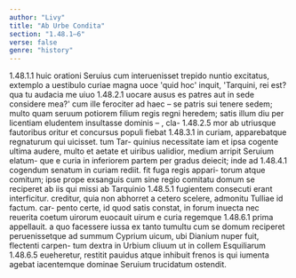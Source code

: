 ```yaml
---
author: "Livy"
title: "Ab Urbe Condita"
section: "1.48.1–6"
verse: false
genre: "history"
---
```


1.48.1.1
huic orationi Seruius cum interuenisset trepido nuntio
excitatus, extemplo a uestibulo curiae magna uoce 'quid
hoc' inquit, 'Tarquini, rei est? qua tu audacia me uiuo
1.48.2.1
uocare ausus es patres aut in sede considere mea?' cum
ille ferociter ad haec – se patris sui tenere sedem; multo
quam seruum potiorem filium regis regni heredem; satis
illum diu per licentiam eludentem insultasse dominis – , cla-
1.48.2.5
mor ab utriusque fautoribus oritur et concursus populi fiebat
1.48.3.1
in curiam, apparebatque regnaturum qui uicisset. tum Tar-
quinius necessitate iam et ipsa cogente ultima audere, multo
et aetate et uiribus ualidior, medium arripit Seruium elatum-
que e curia in inferiorem partem per gradus deiecit; inde ad
1.48.4.1
cogendum senatum in curiam rediit. fit fuga regis appari-
torum atque comitum; ipse prope exsanguis cum sine regio
comitatu domum se reciperet ab iis qui missi ab Tarquinio
1.48.5.1
fugientem consecuti erant interficitur. creditur, quia non
abhorret a cetero scelere, admonitu Tulliae id factum. car-
pento certe, id quod satis constat, in forum inuecta nec
reuerita coetum uirorum euocauit uirum e curia regemque
1.48.6.1
prima appellauit. a quo facessere iussa ex tanto tumultu
cum se domum reciperet peruenissetque ad summum
Cyprium uicum, ubi Dianium nuper fuit, flectenti carpen-
tum dextra in Urbium cliuum ut in collem Esquiliarum
1.48.6.5
eueheretur, restitit pauidus atque inhibuit frenos is qui
iumenta agebat iacentemque dominae Seruium trucidatum
ostendit.